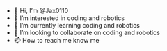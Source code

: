 - 👋 Hi, I’m @Jax0110
- 👀 I’m interested in coding and robotics
- 🌱 I’m currently learning coding and robotics
- 💞️ I’m looking to collaborate on coding and robotics
- 📫 How to reach me know me

<!---
Jax0110/Jax0110 is a ✨ special ✨ repository because its `README.md` (this file) appears on your GitHub profile.
You can click the Preview link to take a look at your changes.
--->

